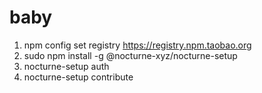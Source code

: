 # baby
1. npm config set registry https://registry.npm.taobao.org
2. sudo  npm install -g @nocturne-xyz/nocturne-setup
3. nocturne-setup auth
4. nocturne-setup contribute

